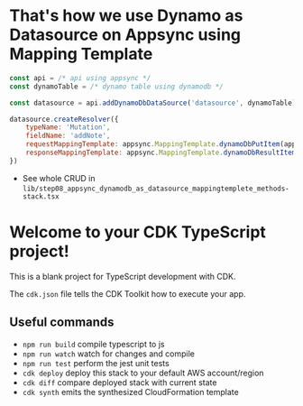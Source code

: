 # That's how we use Dynamo as Datasource on Appsync using Mapping Template

```js
const api = /* api using appsync */
const dynamoTable = /* dynamo table using dynamodb */

const datasource = api.addDynamoDbDataSource('datasource', dynamoTable);

datasource.createResolver({
    typeName: 'Mutation',
    fieldName: 'addNote',
    requestMappingTemplate: appsync.MappingTemplate.dynamoDbPutItem(appsync.PartitionKey.partition('id').auto(), appsync.Values.projecting()),
    responseMappingTemplate: appsync.MappingTemplate.dynamoDbResultItem()
})

```

- See whole CRUD in `lib/step08_appsync_dynamodb_as_datasource_mappingtemplete_methods-stack.tsx`

# Welcome to your CDK TypeScript project!

This is a blank project for TypeScript development with CDK.

The `cdk.json` file tells the CDK Toolkit how to execute your app.

## Useful commands

- `npm run build` compile typescript to js
- `npm run watch` watch for changes and compile
- `npm run test` perform the jest unit tests
- `cdk deploy` deploy this stack to your default AWS account/region
- `cdk diff` compare deployed stack with current state
- `cdk synth` emits the synthesized CloudFormation template
